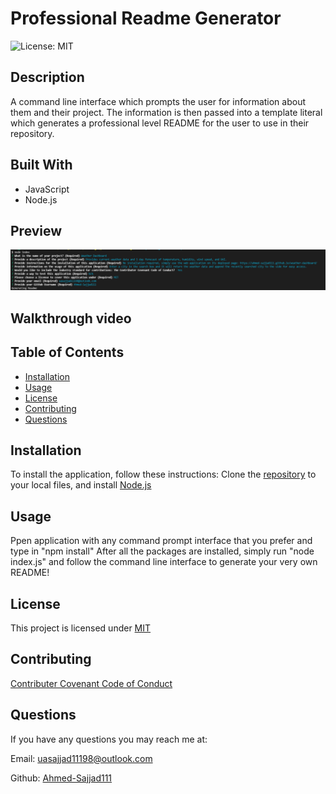 # Professional Readme Generator
  ![License: MIT](https://img.shields.io/badge/License-MIT-yellow.svg)

  ## Description
  A command line interface which prompts the user for information about them and their project. The information is then passed into a template literal which generates a professional level README for the user to use in their repository.

  ## Built With
  * JavaScript
  * Node.js

  ## Preview
  ![Screenshot of application preview](./images/screenshot.PNG)

  ## Walkthrough video
  

  ## Table of Contents
  * [Installation](#installation)
  * [Usage](#usage)
  * [License](#license)
  * [Contributing](#contributing)
  * [Questions](#questions)

  ## Installation
  To install the application, follow these instructions:
  Clone the [repository](https://github.com/Ahmed-Sajjad111/professional-readme-generator) to your local files, and install [Node.js](https://nodejs.org/en/)

  ## Usage
  Ppen application with any command prompt interface that you prefer and type in "npm install" After all the packages are installed, simply run "node index.js" and follow the command line interface to generate your very own README!

  ## License
  This project is licensed under [MIT](https://opensource.org/licenses/MIT)

  ## Contributing
  [Contributer Covenant Code of Conduct](https://www.contributor-covenant.org/version/2/1/code_of_conduct/)

  ## Questions
  If you have any questions you may reach me at:

  Email: uasajjad11198@outlook.com

  Github: [Ahmed-Sajjad111](https://github.com/Ahmed-Sajjad111/)